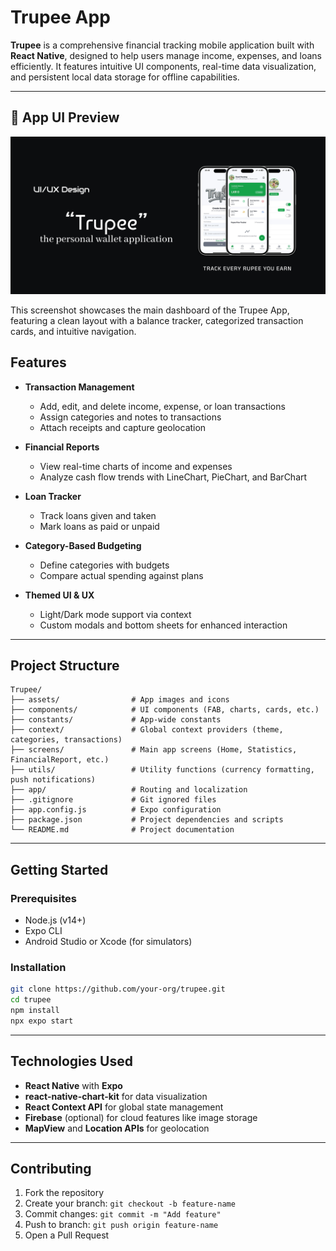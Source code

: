 
# Trupee App

**Trupee** is a comprehensive financial tracking mobile application built with **React Native**, designed to help users manage income, expenses, and loans efficiently. It features intuitive UI components, real-time data visualization, and persistent local data storage for offline capabilities.

---


## 📱 App UI Preview

![Trupee App UI](Mobile/assets/trupee_ui.png)

This screenshot showcases the main dashboard of the Trupee App, featuring a clean layout with a balance tracker, categorized transaction cards, and intuitive navigation.


## Features

- **Transaction Management**
  - Add, edit, and delete income, expense, or loan transactions
  - Assign categories and notes to transactions
  - Attach receipts and capture geolocation

- **Financial Reports**
  - View real-time charts of income and expenses
  - Analyze cash flow trends with LineChart, PieChart, and BarChart

- **Loan Tracker**
  - Track loans given and taken
  - Mark loans as paid or unpaid

- **Category-Based Budgeting**
  - Define categories with budgets
  - Compare actual spending against plans

- **Themed UI & UX**
  - Light/Dark mode support via context
  - Custom modals and bottom sheets for enhanced interaction

---

## Project Structure

```
Trupee/
├── assets/                # App images and icons
├── components/            # UI components (FAB, charts, cards, etc.)
├── constants/             # App-wide constants
├── context/               # Global context providers (theme, categories, transactions)
├── screens/               # Main app screens (Home, Statistics, FinancialReport, etc.)
├── utils/                 # Utility functions (currency formatting, push notifications)
├── app/                   # Routing and localization
├── .gitignore             # Git ignored files
├── app.config.js          # Expo configuration
├── package.json           # Project dependencies and scripts
└── README.md              # Project documentation
```

---

## Getting Started

### Prerequisites

- Node.js (v14+)
- Expo CLI
- Android Studio or Xcode (for simulators)

### Installation

```bash
git clone https://github.com/your-org/trupee.git
cd trupee
npm install
npx expo start
```

---

## Technologies Used

- **React Native** with **Expo**
- **react-native-chart-kit** for data visualization
- **React Context API** for global state management
- **Firebase** (optional) for cloud features like image storage
- **MapView** and **Location APIs** for geolocation

---

## Contributing

1. Fork the repository
2. Create your branch: `git checkout -b feature-name`
3. Commit changes: `git commit -m "Add feature"`
4. Push to branch: `git push origin feature-name`
5. Open a Pull Request
